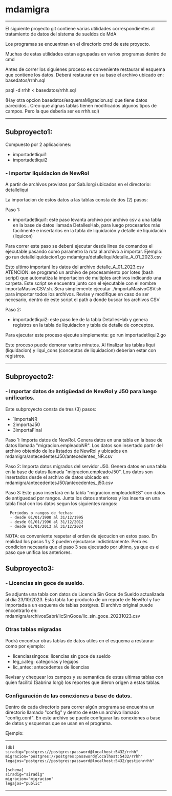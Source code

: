 # mdamigra

***
El siguiente proyecto git contiene varias utilidades correspondientes
al tratamiento de datos del sistema de sueldos de MdA

Los programas se encuentran en el directorio cmd de este proyecto.

Muchas de estas utilidades estan agrupadas en varios programas dentro
de cmd

Antes de correr los siguienes proceso es conveniente restaurar el esquema que contiene los datos.
Deberá restaurar en su base el archivo ubicado en: basedatos/rrhh.sql

psql -d rrhh < basedatos/rrhh.sql

(Hay otra opcion basedatos/esquemaMigracion.sql que tiene datos parecidos.. Creo que algnas tablas tienen modificados algunos tipos de campos. Pero la que deberia ser es rrhh.sql)

***
## Subproyecto1: 

  Compuesto por 2 aplicaciones:

  * importadetliqui1 
  * importadetliqui2

### - Importar liquidacion de NewRol

A partir de archivos provistos por Sab.Iorgi ubicados en el directorio:
  detalleliqui

La importacion de estos datos a las tablas consta de dos (2) pasos:

  Paso 1:
  * importadetliqui1: este paso levanta archivo por archivo csv a una tabla en la base de datos llamada DetallesHab, para luego procesarlos más facilmente e insertarlos en la tabla de liquidación y detalle de liquidación (liquicon)
  
  Para correr este paso se deberá ejecutar desde linea de comandos el ejecutable pasando como parametro la ruta al archivo a importar.
  Ejemplo:
  go run detalleliquidacion1.go mdamigra/detalleliqui/detalle_A_01_2023.csv
  
  Esto ultimo importará los datos del archivo detalle_A_01_2023.csv
  ATENCION: se programó un archivo de procesamiento por lotes (bash script) que automatiza la importacion de multiples archivos indicando una carpeta. Este script se encuentra junto con el ejecutable con el nombre importaMasivoCSV.sh. Sera simplemente ejecutar ./importaMasivoCSV.sh para importar todos los archivos. Revise  y modifique en caso de ser necesario, dentro de este script el path a donde buscar los archivos CSV

  Paso 2: 
  * importadetliqui2: este paso lee de la tabla DetallesHab y genera registros en la tabla de liquidacion y tabla de detalle de conceptos.

 Para ejecutar este proceso ejecute simplemente:
  go run importadetliqui2.go 

  Este proceso puede demorar varios minutos.
  Al finalizar las tablas liqui (liquidacion) y liqui_cons (conceptos de liquidacion) deberian estar con registros.

***
## Subproyecto2: 

### - Importar datos de antigüedad de NewRol y J50 para luego unificarlos.
Este subproyecto consta de tres (3) pasos:

  * 1importaNR
  * 2importaJ50
  * 3importaFinal

 Paso 1:
   Importa datos de NewRol.
   Genera datos en una tabla en la base de datos llamada "migracion.empleadoNR". Los datos son insertado partir del archivo obtenido de los listados de NewRol y ubicados en mdamigra/antecedentesJ50/antecedentes_NR.csv

 Paso 2:
   Importa datos migrados del servidor J50.
   Genera datos en una tabla en la base de datos llamada "migracion.empleadoJ50". Los datos son insertados desde el archivo de datos ubicado en: mdamigra/antecedentesJ50/antecedentes_j50.csv

 Paso 3:
   Este paso insertará en la tabla "migracion.empleadoRES" con datos de antiguedad por rangos.
   Junta los datos anteriores y los inserta en una tabla final con los datos segun los siguientes rangos:

      Periodos o rangos de fechas:
      - desde 01/01/1900 al 31/12/1995
      - desde 01/01/1996 al 31/12/2012
      - desde 01/01/2013 al 31/12/2024

 NOTA: es conveniente respetar el orden de ejecucion en estos paso. En realidad los pasos 1 y 2 pueden ejecutarse indistintamente. Pero es condicion necesaria que el paso 3 sea ejecutado por ultimo, ya que es el paso que unifica los anteriores.


## Subproyecto3: 

### - Licencias sin goce de sueldo.

Se adjunta una tabla con datos de Licencia Sin Goce de Sueldo actualizada al dia 23/10/2023.
Esta tabla fue producto de un reporte de NewRol y fue importada a un esquema de tablas postgres.
El archivo original puede encontrarlo en: mdamigra/archivosSabri/licSinGoce/lic_sin_goce_20231023.csv

### Otras tablas migradas

Podrá encontrar otras tablas de datos utiles en el esquema a restaurar como por ejemplo:

- licenciassingoce: licencias sin goce de sueldo
- leg_categ: categorias y legajos
- lic_antec: antecedentes de licencias

Revisar y chequear los campos y su semantica de estas ultimas tablas con quien facilitó (Sabrina Iorgi) los reportes que dieron origen a estas tablas.


### Configuración de las conexiones a base de datos.

Dentro de cada directorio para correr algún programa se encuentra un directorio llamado "config" y dentro de este un archivo llamado "config.conf".
En este archivo se puede configurar las conexiones a base de datos y esquemas que se usan en el programa.

Ejemplo:

------------------------------------------------------------
```
[db]
siradig="postgres://postgres:password@localhost:5432/rrhh"
migracion="postgres://postgres:password@localhost:5432/rrhh"
legajos="postgres://postgres:password@localhost:5432/gestionrrhh"

[schema]
siradig="siradig"
migracion="migracion"
legajos="public"
```
------------------------------------------------------------


